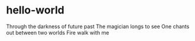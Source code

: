 # hello-world

Through the darkness of future past
The magician longs to see
One chants out between two worlds
Fire walk with me
